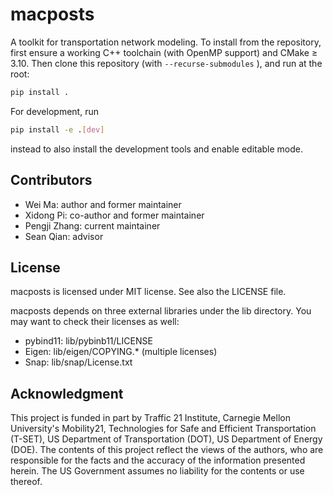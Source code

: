 # macposts

A toolkit for transportation network modeling. To install from the repository,
first ensure a working C++ toolchain (with OpenMP support) and CMake ≥ 3.10.
Then clone this repository (with `--recurse-submodules` ), and run at the root:

```sh
pip install .
```

For development, run

```sh
pip install -e .[dev]
```

instead to also install the development tools and enable editable mode.

## Contributors

- Wei Ma: author and former maintainer
- Xidong Pi: co-author and former maintainer
- Pengji Zhang: current maintainer
- Sean Qian: advisor

## License

macposts is licensed under MIT license. See also the LICENSE file.

macposts depends on three external libraries under the lib directory. You may
want to check their licenses as well:

- pybind11: lib/pybinb11/LICENSE
- Eigen: lib/eigen/COPYING.* (multiple licenses)
- Snap: lib/snap/License.txt

## Acknowledgment

This project is funded in part by Traffic 21 Institute, Carnegie Mellon
University's Mobility21, Technologies for Safe and Efficient Transportation
(T-SET), US Department of Transportation (DOT), US Department of Energy (DOE).
The contents of this project reflect the views of the authors, who are
responsible for the facts and the accuracy of the information presented herein.
The US Government assumes no liability for the contents or use thereof.

